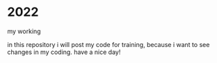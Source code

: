 # 2022
my working

in this repository i will post my code for training, because i want to see changes in my coding.
have a nice day!

